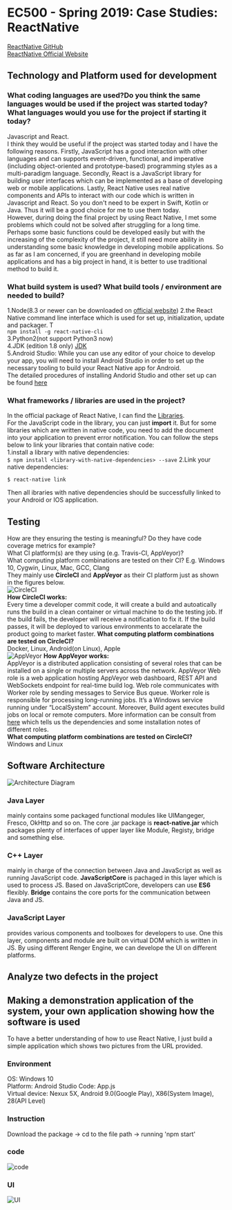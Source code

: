 # EC500 - Spring 2019:  Case Studies: ReactNative 
[ReactNative GitHub](https://github.com/facebook/react-native)  
[ReactNative Official Website](https://facebook.github.io/react-native/)
## Technology and Platform used for development  
  
### What coding languages are used?Do you think the same languages would be used if the project was started today?What languages would you use for the project if starting it today?    
Javascript and React.   
I think they would be useful if the project was started today and I have the following reasons. Firstly, JavaScript has a good interaction with other languages and can supports event-driven, functional, and imperative (including object-oriented and prototype-based) programming styles as a multi-paradigm language. Secondly, React is a JavaScript library for building user interfaces which can be implemented as a base of developing web or mobile applications. Lastly, React Native uses real native components and APIs to interact with our code which is written in Javascript and React. So you don't need to be expert in Swift, Kotlin or Java. Thus it will be a good choice for me to use them today.  
However, during doing the final project by using React Native, I met some problems which could not be solved after struggling for a long time. Perhaps some basic functions could be developed easily but with the increasing of the complexity of the project, it still need more ability in understanding some basic knowledge in developing mobile applications. So as far as I am concerned, if you are greenhand in developing mobile applications and has a big project in hand, it is better to use traditional method to build it.   
### What build system is used? What build tools / environment are needed to build?   
1.Node(8.3 or newer can be downloaded on [official website](https://nodejs.org/zh-cn/))
2.the React Native command line interface which is used for set up, initialization, update and packager. T   
`npm install -g react-native-cli`    
3.Python2(not support Python3 now)  
4.JDK (edition 1.8 only) [JDK](https://www.oracle.com/technetwork/java/javase/downloads/jdk8-downloads-2133151.html)   
5.Android Studio: While you can use any editor of your choice to develop your app, you will need to install Android Studio in order to set up the necessary tooling to build your React Native app for Android.   
The detailed procedures of installing Andorid Studio and other set up can be found [here](https://reactnative.cn/docs/getting-started/)

### What frameworks / libraries are used in the project?
In the official package of React Native, I can find the [Libraries](https://github.com/facebook/react-native/tree/master/Libraries).  
For the JavaScript code in the library, you can just **import** it. But for some libraries which are written in native code, you need to add the document into your application to prevent error notification. You can follow the steps below to link your libraries that contain native code:  
1.install a library with native dependencies:  
`$ npm install <library-with-native-dependencies> --save`
2.Link your native dependencies:
  
`$ react-native link`  
  
Then all ibraries with native dependencies should be successfully linked to your Android or IOS application.

## Testing
How are they ensuring the testing is meaningful? Do they have code coverage metrics for example?  
What CI platform(s) are they using (e.g. Travis-CI, AppVeyor)?    
What computing platform combinations are tested on their CI? E.g. Windows 10, Cygwin, Linux, Mac, GCC, Clang  
They mainly use **CircleCI** and **AppVeyor** as their CI platform just as shown in the figures below.  
![CircleCI](https://github.com/ec500-software-engineering/case-study-JiaruiJin/blob/master/CircleCI.PNG)  
**How CircleCI works:**  
Every time a developer commit code, it will create a build and autoatically runs the build in a clean container or virtual machine to do the testing job. If the build fails, the developer will receive a notification to fix it. If the build passes, it will be deployed to various environments to accelarate the product going to market faster. 
**What computing platform combinations are tested on CircleCI?**  
Docker, Linux, Android(on Linux), Apple  
![AppVeyor](https://github.com/ec500-software-engineering/case-study-JiaruiJin/blob/master/AppVeyor.PNG)
**How AppVeyor works:**  
AppVeyor is a distributed application consisting of several roles that can be installed on a single or multiple servers across the network.  AppVeyor Web role is a web application hosting AppVeyor web dashboard, REST API and WebSockets endpoint for real-time build log. Web role communicates with Worker role by sending messages to Service Bus queue. Worker role is responsible for processing long-running jobs. It’s a Windows service running under “LocalSystem” account. Moreover, Build agent executes build jobs on local or remote computers. More information can be consult from [here](https://www.appveyor.com/docs/enterprise/how-to/how-appveyor-works/) which tells us the dependencies and some installation notes of different roles.  
**What computing platform combinations are tested on CircleCI?**   
Windows and Linux  
  
## Software Architecture
![Architecture Diagram](https://github.com/ec500-software-engineering/case-study-JiaruiJin/blob/master/Structure.PNG)  
### Java Layer 
mainly contains some packaged functional modules like UIMangeger, Fresco, OkHttp and so on. The core .jar package is **react-native.jar** which packages plenty of interfaces of upper layer like Module, Registy, bridge and something else.
### C++ Layer
mainly in charge of the connection between Java and JavaScript as well as running JavaScript code. **JavaScriptCore** is pachaged in this layer which is used to process JS. Based on JavaScriptCore, developers can use **ES6** flexibly. **Bridge** contains the core ports for the communication between Java and JS.
### JavaScript Layer
provides various components and toolboxes for developers to use. One this layer, components and module are built on virtual DOM which is written in JS. By using different Renger Engine, we can develope the UI on different platforms.

## Analyze two defects in the project  

## Making a demonstration application of the system, your own application showing how the software is used
To have a better understanding of how to use React Native, I just build a simple application which shows two pictures from the URL provided.
### Environment
OS: Windows 10  
Platform: Android Studio
Code: App.js  
Virtual device: Nexux 5X, Android 9.0(Google Play), X86(System Image), 28(API Level)  
### Instruction
Download the package -> cd to the file path -> running 'npm start'
### code
![code](https://github.com/ec500-software-engineering/case-study-JiaruiJin/blob/master/code.PNG)
### UI
![UI](https://github.com/ec500-software-engineering/case-study-JiaruiJin/blob/master/Screenshot%20.png)



